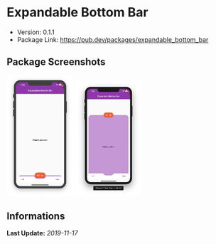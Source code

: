 # Expandable Bottom Bar
- Version: 0.1.1
- Package Link: https://pub.dev/packages/expandable_bottom_bar

## Package Screenshots
<div>
  <img src="https://raw.githubusercontent.com/bgoktugozdemir/Flutter-Packages/master/expandable_bottom_bar_example/screenshots/1.png" width=150 />
  <img src="https://raw.githubusercontent.com/bgoktugozdemir/Flutter-Packages/master/expandable_bottom_bar_example/screenshots/2.png" width=150 />
</div>

## Informations
**Last Update:** *2019-11-17*
